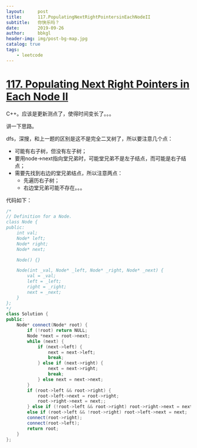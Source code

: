 ```yaml
---
layout:     post
title:      117.PopulatingNextRightPointersinEachNodeII
subtitle:   你快乐吗？
date:       2019-09-26
author:     bbkgl
header-img: img/post-bg-map.jpg
catalog: true
tags:
    - leetcode
---
```


# [117. Populating Next Right Pointers in Each Node II](https://leetcode-cn.com/problems/populating-next-right-pointers-in-each-node-ii/)

C++。应该是更新测点了，使得时间变长了。。。

讲一下思路。

dfs，深搜，和上一题的区别是这不是完全二叉树了，所以要注意几个点：

- 可能有右子树，但没有左子树；
- 要用node->next指向堂兄弟时，可能堂兄弟不是左子结点，而可能是右子结点；
- 需要先找到右边的堂兄弟结点，所以注意两点：
  - 先遍历右子树；
  - 右边堂兄弟可能不存在。。。

代码如下：

```cpp
/*
// Definition for a Node.
class Node {
public:
    int val;
    Node* left;
    Node* right;
    Node* next;

    Node() {}

    Node(int _val, Node* _left, Node* _right, Node* _next) {
        val = _val;
        left = _left;
        right = _right;
        next = _next;
    }
};
*/
class Solution {
public:
    Node* connect(Node* root) {
        if (!root) return NULL;
        Node *next = root->next;
        while (next) {
            if (next->left) {
                next = next->left;
                break;
            } else if (next->right) {
                next = next->right;
                break;
            } else next = next->next;
        }
        if (root->left && root->right) {
            root->left->next = root->right;
            root->right->next = next;;
        } else if (!root->left && root->right) root->right->next = next;
        else if (root->left && !root->right) root->left->next = next;
        connect(root->right);
        connect(root->left);
        return root;
    }
};
```






